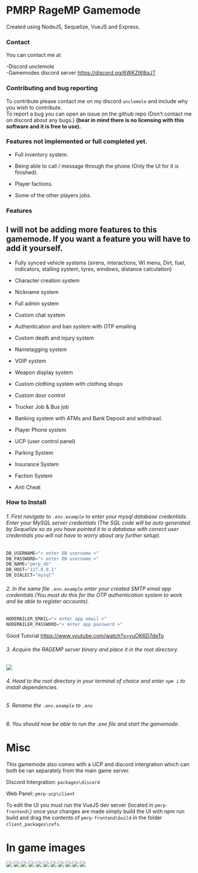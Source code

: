 # PMRP RageMP Gamemode

Created using NodeJS, Sequelize, VueJS and Express.

### Contact

You can contact me at

-Discord unclemole <br>
-Gamemodes discord server https://discord.gg/6WKZt68qJT

### Contributing and bug reporting

To contribute please contact me on my discord ``unclemole`` and include why you wish to contribute. <br>
To report a bug you can open an issue on the github repo (Don't contact me on discord about any bugs.) <b>(bear in mind there is no licensing with this software and it is free to use).</b>

### Features not implemented or full completed yet.

* Full inventory system.

* Being able to call / message through the phone (Only the UI for it is finished).

* Player factions.

* Some of the other players jobs.

### Features

## I will not be adding more features to this gamemode. If you want a feature you will have to add it yourself.

* Fully synced vehicle systems (sirens, interactions, WI menu, Dirt, fuel, indicators, stalling system, tyres, windows, distance calculation)

* Character creation system

* Nickname system

* Full admin system

* Custom chat system

* Authentication and ban system with OTP emailing

* Custom death and injury system

* Nametagging system

* VOIP system

* Weapon display system

* Custom clothing system with clothing shops

* Custom door control

* Trucker Job & Bus job

* Banking system with ATMs and Bank Deposit and withdrawl.

* Player Phone system

* UCP (user control panel)

* Parking System

* Insurance System

* Faction System

* Anti Cheat

### How to Install

###### 1. First navigate to ``.env.example`` to enter your mysql database credentials. Enter your MySQL server credentials (The SQL code will be auto generated by Sequelize so as you have pointed it to a database with correct user credentials you will not have to worry about any further setup).
```c#
DB_USERNAME="< enter DB username >"
DB_PASSWORD="< enter DB username >"
DB_NAME="pmrp_db"
DB_HOST="127.0.0.1"
DB_DIALECT="mysql"
```

###### 2. In the same file ``.env.example`` enter your created SMTP email app credentials (You must do this for the OTP authentication system to work and be able to register accounts).

````c#
NODEMAILER_EMAIL="< enter app email >"
NODEMAILER_PASSWORD="< enter app password >"
````

Good Tutorial https://www.youtube.com/watch?v=yuOK6D7deTo

###### 3. Acquire the RAGEMP server binary and place it in the root directory.
<img src="https://i.imgur.com/dQudDwL.png">

###### 4. Head to the root directory in your terminal of choice and enter ``npm i`` to install dependencies.

###### 5. Rename the ``.env.example`` to ``.env``

###### 6. You should now be able to run the .exe file and start the gamemode.

# Misc

This gamemode also comes with a UCP and discord intergration which can both be ran separately from the main game server.

Discord Intergration: ``packages\discord``

Web Panel: ``pmrp-ucp\client``

To edit the UI you must run the VueJS dev server (located in ``pmrp-frontend\``) once your changes are made simply build the UI with npm run build and drag the contents of ``pmrp-frontend\build`` in the folder ``client_packages\cefs``.

# In game images
<img src="https://i.imgur.com/3VpzVNH.png">
<img src="https://i.imgur.com/RMxI1Y6.png">
<img src="https://i.imgur.com/AsdkgrH.png">
<img src="https://i.imgur.com/kSEFRD5.png">
<img src="https://i.imgur.com/N6tGesU.png">
<img src="https://i.imgur.com/0p6nTwR.png">
<img src="https://i.imgur.com/Lh3ciRd.png">
<img src="https://i.imgur.com/035KaSS.png">
<img src="https://i.imgur.com/F1KAaWp.png">
<img src="https://i.imgur.com/68aUPRD.png">
<img src="https://i.imgur.com/iUVlmB7.png">
